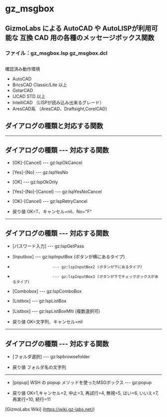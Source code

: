 # gz_msgbox
## GizmoLabs による AutoCAD や AutoLISPが利用可能な 互換 CAD 用の各種のメッセージボックス関数
### ファイル：gz_msgbox.lsp gz_msgbox.dcl


##
確認済み動作環境
- AutoCAD 
- BricsCAD Classic/Lite 以上
- GstarCAD 
- IJCAD STD 以上
- IntelliCAD （LISPが読み込み出来るグレード）
- AresCAD系 （AresCAD、Draftsight,CorelCAD）


## ダイアログの種類と対応する関数

------------------------------------------------------------------
ダイアログの種類      --- 対応する関数
------------------------------------------------------------------
- [OK]-[Cancel]         --- gz:lspOkCancel
- [Yes]-[No]            --- gz:lspYesNo
- [OK]                  --- gz:lspOkOnly
- [Yes]-[No]-[Cancel]   --- gz:lspYesNoCancel
- [OK]-[Cancel]         --- gz:lspRetryCancel

- 戻り値 OK=T、キャンセル=nil、No="F"

------------------------------------------------------------------
ダイアログの種類      --- 対応する関数
------------------------------------------------------------------
- [パスワード入力]      --- gz:lspGetPass
- [Inputbox]            --- gz:lspInputBox  (ボタンが横にあるタイプ)
-                       --- gz:lspInputBox2 (ボタンが下にあるタイプ)
-                       --- gz:lspInputBox3 (ボタンが下でチェックボックスがあるタイプ)
- [Combobox]            --- gz:lspComboBox
- [Listbox]             --- gz:lspListBox
- [Listbox]             --- gz:lspListBoxMlti (複数選択可)

- 戻り値 OK=文字列、キャンセル=nil

------------------------------------------------------------------
ダイアログの種類      --- 対応する関数
------------------------------------------------------------------
- [フォルダ選択]        --- gz:lspbrowsefolder

- 戻り値 フォルダ名の文字列
------------------------------------------------------------------
- [popup] WSH の popup メソッドを使ったMSGボックス --- gz:popup

- 戻り値 OK=1,キャンセル=2, 中止=3, 再試行=4, 無視=5,  はい=6, いいえ=7, 再実行=10, 続行=11



[GizmoLabs Wiki] (https://wiki.gz-labs.net/)
